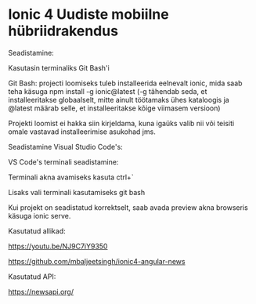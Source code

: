 # Ionic 4 Uudiste mobiilne hübriidrakendus

Seadistamine:

Kasutasin terminaliks Git Bash'i

Git Bash: projecti loomiseks tuleb installeerida eelnevalt ionic, mida saab teha käsuga npm install -g ionic@latest
(-g tähendab seda, et installeeritakse globaalselt, mitte ainult töötamaks ühes kataloogis ja @latest määrab selle, et installeeritakse kõige viimasem versioon)

Projekti loomist ei hakka siin kirjeldama, kuna igaüks valib nii või teisiti omale vastavad installeerimise asukohad jms.

Seadistamine Visual Studio Code's:

VS Code's terminali seadistamine:

Terminali akna avamiseks kasuta ctrl+`

Lisaks vali terminali kasutamiseks git bash

Kui projekt on seadistatud korrektselt, saab avada preview akna browseris käsuga ionic serve.

Kasutatud allikad:

https://youtu.be/NJ9C7iY9350

https://github.com/mbaljeetsingh/ionic4-angular-news

Kasutatud API:

https://newsapi.org/

